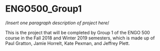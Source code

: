 # ENGO500_Group1

/*Insert one paragraph description of project here*/

This is the project that will be completed by Group 1 of the ENGO 500 course in the Fall 2018 and Winter 2019 semesters, which is made up of Paul Gratton, Jamie Horrelt, Kate Pexman, and Jeffrey Plett.

